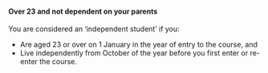 ####  Over 23 and not dependent on your parents

You are considered an ‘independent student’ if you:

  * Are aged 23 or over on 1 January in the year of entry to the course, and 
  * Live independently from October of the year before you first enter or re-enter the course. 

